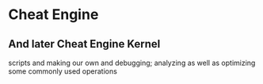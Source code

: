 # Cheat Engine 
## And later Cheat Engine Kernel

scripts
and making our own
and debugging; analyzing as well as optimizing some commonly used operations
